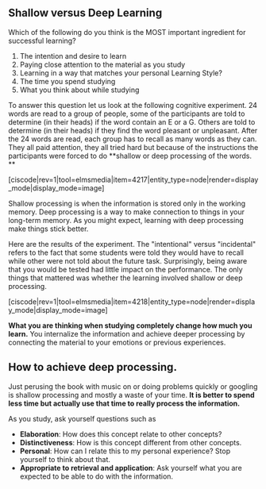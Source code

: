 ## Shallow versus Deep Learning

Which of the following do you think is the MOST important ingredient for successful learning?

1. The intention and desire to learn
2. Paying close attention to the material as you
study
3. Learning in a way that matches your personal Learning Style?
4. The time you spend studying
5. What you think about while studying

To answer this question let us look at the following cognitive experiment. 24 words are read to a group of people, some of the participants are told to determine (in their heads) if the word contain an E or a G. Others are told to determine (in their heads) if they find the word pleasant or unpleasant. After the 24 words are read, each group has to recall as many words as they can. They all paid attention, they all tried hard but because of the instructions the participants were forced to do **shallow or deep processing of the words. **

[ciscode|rev=1|tool=elmsmedia|item=4217|entity_type=node|render=display_mode|display_mode=image]

Shallow processing is when the information is stored only in the working memory. Deep processing is a way to make connection to things in your long-term memory. As you might expect, learning with deep processing make things stick better.

Here are the results of the experiment. The "intentional" versus "incidental" refers to the fact that some students were told they would have to recall while other were not told about the future task. Surprisingly, being aware that you would be tested had little impact on the performance. The only things that mattered was whether the learning involved shallow or deep processing.

[ciscode|rev=1|tool=elmsmedia|item=4218|entity_type=node|render=display_mode|display_mode=image]

**What you are thinking when studying completely change how much you learn.** You internalize the information and achieve deeper processing by connecting the material to your emotions or previous experiences.

## How to achieve deep processing.

Just perusing the book with music on or doing problems quickly or googling is shallow processing and mostly a waste of your time. **It is better to spend less time but actually use that time to really process the information.**

As you study, ask yourself questions such as

- **Elaboration**: How does this concept relate to other concepts?
- **Distinctiveness**: How is this concept different from other concepts.
- **Personal**: How can I relate this to my personal experience? Stop yourself to think about that.
- **Appropriate to retrieval and application**: Ask yourself what you are expected to be able to do with the information.